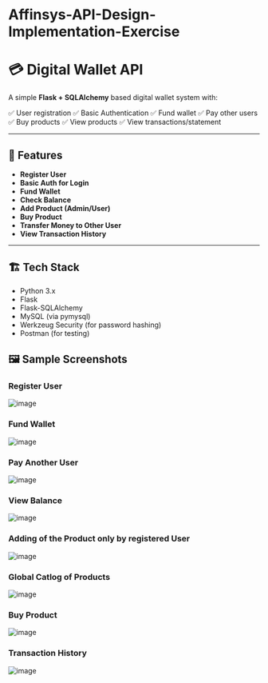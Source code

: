 # Affinsys-API-Design-Implementation-Exercise

# 💳 Digital Wallet API

A simple **Flask + SQLAlchemy** based digital wallet system with:

✅ User registration
✅ Basic Authentication
✅ Fund wallet
✅ Pay other users
✅ Buy products
✅ View products
✅ View transactions/statement

---

## 🚀 Features

* **Register User**
* **Basic Auth for Login**
* **Fund Wallet**
* **Check Balance**
* **Add Product (Admin/User)**
* **Buy Product**
* **Transfer Money to Other User**
* **View Transaction History**

---

## 🏗️ Tech Stack

* Python 3.x
* Flask
* Flask-SQLAlchemy
* MySQL (via pymysql)
* Werkzeug Security (for password hashing)
* Postman (for testing)



## 🖼️ Sample Screenshots

### Register User

![image](https://github.com/user-attachments/assets/c72504d9-367c-48fa-b355-a21ce5d38cf3)



### Fund Wallet

![image](https://github.com/user-attachments/assets/5f7336b3-14f9-42e8-88f4-ea03d63584ee)



### Pay Another User

![image](https://github.com/user-attachments/assets/98a59a45-dd89-40a5-93ca-c513296357f0)



### View Balance

![image](https://github.com/user-attachments/assets/039f3d4b-de7a-4e95-bfdf-bbe153c54c51)



### Adding of the Product only by registered User

![image](https://github.com/user-attachments/assets/2977bf7c-a174-4ce8-8908-0aac0d3dfd98)



### Global Catlog of Products

![image](https://github.com/user-attachments/assets/416340af-db86-4086-8bba-e2a266a72c3c)



### Buy Product

![image](https://github.com/user-attachments/assets/404b5f6f-9573-4a90-bb77-3e0ed8535f5d)



### Transaction History

![image](https://github.com/user-attachments/assets/220c6fd4-397f-49cc-9188-e6bc601e9da5)



